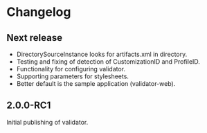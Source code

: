 # Changelog

## Next release

* DirectorySourceInstance looks for artifacts.xml in directory.
* Testing and fixing of detection of CustomizationID and ProfileID.
* Functionality for configuring validator.
* Supporting parameters for stylesheets.
* Better default is the sample application (validator-web).

## 2.0.0-RC1

Initial publishing of validator.
